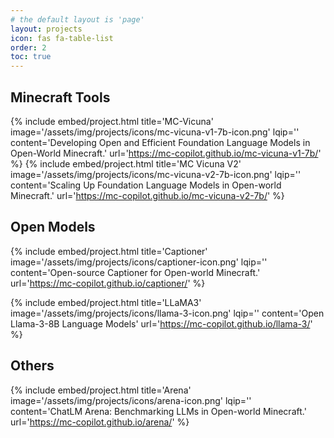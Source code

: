 ```yaml
---
# the default layout is 'page'
layout: projects
icon: fas fa-table-list
order: 2
toc: true
---
```


## Minecraft Tools

{% include embed/project.html title='MC-Vicuna'
                               image='/assets/img/projects/icons/mc-vicuna-v1-7b-icon.png'
                               lqip=''
                               content='Developing Open and Efficient Foundation Language Models in Open-World Minecraft.'
                               url='https://mc-copilot.github.io/mc-vicuna-v1-7b/' %}
{% include embed/project.html title='MC Vicuna V2'
                              image='/assets/img/projects/icons/mc-vicuna-v2-7b-icon.png'
                              lqip=''
                              content='Scaling Up Foundation Language Models in Open-world Minecraft.'
                              url='https://mc-copilot.github.io/mc-vicuna-v2-7b/' %}


## Open Models

{% include embed/project.html title='Captioner'
                              image='/assets/img/projects/icons/captioner-icon.png'
                              lqip=''
                              content='Open-source Captioner for Open-world Minecraft.'
                              url='https://mc-copilot.github.io/captioner/' %}

{% include embed/project.html title='LLaMA3'
                              image='/assets/img/projects/icons/llama-3-icon.png'
                              lqip=''
                              content='Open Llama-3-8B Language Models'
                              url='https://mc-copilot.github.io/llama-3/' %}

## Others

{% include embed/project.html title='Arena'
                              image='/assets/img/projects/icons/arena-icon.png'
                              lqip=''
                              content='ChatLM Arena: Benchmarking LLMs in Open-world Minecraft.'
                              url='https://mc-copilot.github.io/arena/' %}

            

